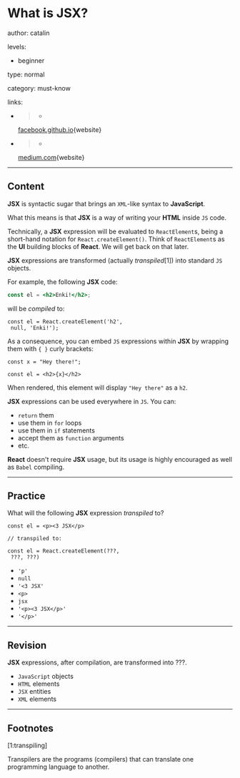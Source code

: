# What is **JSX**?
author: catalin

levels:

  - beginner

type: normal

category: must-know

links:

  - >-
    [facebook.github.io](https://facebook.github.io/react/docs/introducing-jsx.html){website}

  - >-
    [medium.com](https://medium.com/javascript-scene/jsx-looks-like-an-abomination-1c1ec351a918#.amqkpfybp/){website}

---
## Content

**JSX** is syntactic sugar that brings an `XML`-like syntax to **JavaScript**.


What this means is that **JSX** is a way of writing your **HTML** inside `JS` code.


Technically, a **JSX** expression will be evaluated to `ReactElement`s, being a short-hand notation for `React.createElement()`. Think of `ReactElement`s as the **UI** building blocks of **React**. We will get back on that later.

**JSX** expressions are transformed (actually *transpiled*[1]) into standard `JS` objects.

For example, the following **JSX** code:
```jsx
const el = <h2>Enki!</h2>;
```
will be *compiled* to:
```
const el = React.createElement('h2',
 null, 'Enki!');
```

As a consequence, you can embed `JS` expressions within **JSX** by wrapping them with `{ }` curly brackets:
```
const x = "Hey there!";

const el = <h2>{x}</h2>
```

When rendered, this element will display `"Hey there"` as a `h2`.

**JSX** expressions can be used everywhere in `JS`. You can:
- `return` them
- use them in `for` loops
- use them in `if` statements
- accept them as `function` arguments
- etc.


**React** doesn't require **JSX** usage, but its usage is highly encouraged as well as `Babel` compiling.


---
## Practice

What will the following **JSX** expression *transpiled* to?

```
const el = <p><3 JSX</p>

// transpiled to:

const el = React.createElement(???,
 ???, ???)
```

* `'p'`
* `null`
* `'<3 JSX'`
* `<p>`
* `jsx`
* `'<p><3 JSX</p>'`
* `'</p>'`

---
## Revision

**JSX** expressions, after compilation, are transformed into
???.

* `JavaScript` objects
* `HTML` elements
* `JSX` entities
* `XML` elements

---
## Footnotes

[1:transpiling]

Transpilers are the programs (compilers) that can translate one programming language to another.
